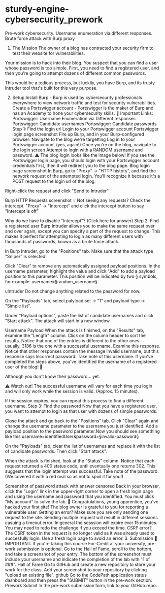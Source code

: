 # sturdy-engine-cybersecurity_prework
Pre-work cybersecurity. Username enumeration via different responses. Brute force attack with Burp proxy
1. The Mission
The owner of a blog has contracted your security firm to test their website for vulnerabilities.

Your mission is to hack into their blog. You suspect that you can find a user whose password is too simple. First, you need to find a registered user, and then you're going to attempt dozens of different common passwords.

This would be a tedious process, but luckily, you have Burp, and its trusty Intruder tool that's built for this very purpose.

2. Setup
Install Burp - Burp is used by cybersecurity professionals everywhere to view network traffic and test for security vulnerabilities.
Create a Portswigger account - Portswigger is the maker of Burp and has an Academy to hone your cybersecurity skills.
🔗 Important Links:
Portswigger: Username Enumeration via Different responses
Portswigger: Candidate usernames
Portswigger: Candidate passwords
Step 1: Find the login url
Login to your Portswigger account
Portswigger login page screenshot
Fire up Burp, and in your Burp-configured browser:
Navigate to the blog we're targetting
Log in to your Portswigger account (yes, again!)
Once you're on the blog, navigate to the login screen
Attempt to login with a RANDOM username and password.
⚠️ The blog login looks like the image below! If you see the Portswigger login page, you should login with your Portswigger account credentials first, then it will redirect you to the blog page. Blog login page screenshot
In Burp, go to "Proxy" -> "HTTP history", and find the network request of the attempted login. You'll recognize it because it's a POST request to the login url of the blog.

Right-click the request and click "Send to Intruder"

Burp HTTP Requests screenshot
💡 Not seeing any requests? Check the intercept. "Proxy" -> "Intercept" and click the intercept button to say "Intercept is off"

 Why do we have to disable "Intercept"? (Click here for answer)
Step 2: Find a registered user
Burp Intruder allows you to make the same request over and over again, except you can specify a part of the request to change. This makes it perfect for attempting to login as many different users with thousands of passwords, known as a brute force attack.

In Burp Intruder, go to the "Positions" tab. Make sure that the attack type "Sniper" is selected.

Click "Clear" to remove any automatically assigned payload positions. In the username parameter, highlight the value and click "Add" to add a payload position to this parameter. This position will be indicated by two § symbols, for example: username=§random_username§

uIntruder
Do not change anything related to the password for now.

On the "Payloads" tab, select palyload set -> "1" and payload type -> "Simple list".

Under "Payload options", paste the list of candidate usernames and click "Start attack". The attack will start in a new window.

Username Payload
When the attack is finished, on the "Results" tab, examine the "Length" column. Click on the column header to sort the results. Notice that one of the entries is different to the other ones -- usually, 3186 is the one with a successful username.
Examine this response. Notice that other responses contain the message Invalid username, but this response says Incorrect password. Take note of this username.
If you've completed the steps above, you've identified the username of a registered user of the blog! 🎉

Although you don't know their password... yet.

⚠️ Watch out! The successful username will vary for each time you login and will only work while the session is valid. (Approx. 15 minutes). 

If the session expires, you can repeat this process to find a different username.
Step 3: Find the password
Now that you have a registered user, you want to attempt to login as that user with dozens of simple passwords.

Close the attack and go back to the "Positions" tab. Click "Clear" again and change the username parameter to the username you just identified. Add a payload position to the password parameter.Now you should see something like this username=identifiedUser&password=§invalid-password§

On the "Payloads" tab, clear the list of usernames and replace it with the list of candidate passwords. Then click "Start attack".

When the attack is finished, look at the "Status" column. Notice that each request returned a 400 status code, until eventually one returns 302. This suggests that the login attempt was successful. Take note of the password. (We covered it with a red oval so as not to spoil it for you!)

Screenshot of password attack with answer censored
Back in your browser, click the "Login" link in the upper-right corner to open a fresh login page and using the username and password that you identified. You must click "My account" to solve the lab.
🎉 Congratulations, young apprentice, you've hacked your first site! The blog owner is grateful to you for reporting a vulnerable user.
Getting an error?
Make sure you are only sending one request to the site. Sending multiple request will result in different sessions casuing a timeout error.
In general the sesssion will expire ever 15 minutes. You may need to redo the challenge if you exceed the time.
CSRF error? The CSRF token in the request is no longer valid as it was already used to succesfully login. Use a fresh login page to avoid an error.
3. Submission
👋 IMPORTANT: If you're taking this course For-Credit at your university, pre-work submission is optional.
Go to the Hall of Fame, scroll to the bottom, and take a screenshot of your entry. The bottom of the screenshot must include your username and indicate the completion of the lab with "1 of ###".
Hall of Fame
Go to GitHub and create a new repository to store your work for the class.
Add your screenshot to your repository by clicking "upload an existing file".
github
Go to the CodePath application status dashboard and then press the "SUBMIT" button in the pre-work section: Prework Submit
In the pre-work submission form, link to your GitHub repo.
